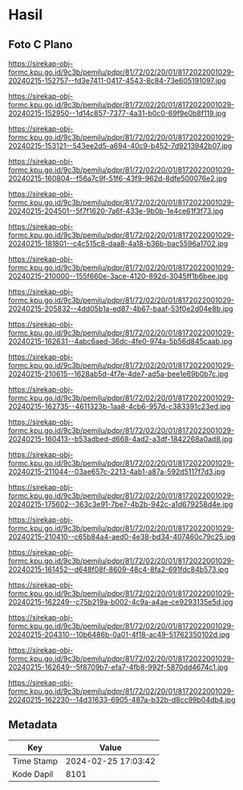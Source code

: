# Hasil

## Foto C Plano

https://sirekap-obj-formc.kpu.go.id/9c3b/pemilu/pdpr/81/72/02/20/01/8172022001029-20240215-152757--fd3e7411-0417-4543-8c84-73e605191097.jpg

https://sirekap-obj-formc.kpu.go.id/9c3b/pemilu/pdpr/81/72/02/20/01/8172022001029-20240215-152950--1d14c857-7377-4a31-b0c0-69f9e0b8f119.jpg

https://sirekap-obj-formc.kpu.go.id/9c3b/pemilu/pdpr/81/72/02/20/01/8172022001029-20240215-153121--543ee2d5-a694-40c9-b452-7d9213942b07.jpg

https://sirekap-obj-formc.kpu.go.id/9c3b/pemilu/pdpr/81/72/02/20/01/8172022001029-20240215-160804--f56a7c9f-51f6-43f9-962d-8dfe500076e2.jpg

https://sirekap-obj-formc.kpu.go.id/9c3b/pemilu/pdpr/81/72/02/20/01/8172022001029-20240215-204501--5f7f1620-7a6f-433e-9b0b-1e4ce61f3f73.jpg

https://sirekap-obj-formc.kpu.go.id/9c3b/pemilu/pdpr/81/72/02/20/01/8172022001029-20240215-181801--c4c515c8-daa8-4a18-b36b-bac5596a1702.jpg

https://sirekap-obj-formc.kpu.go.id/9c3b/pemilu/pdpr/81/72/02/20/01/8172022001029-20240215-210000--155f660e-3ace-4120-892d-3045ff1b6bee.jpg

https://sirekap-obj-formc.kpu.go.id/9c3b/pemilu/pdpr/81/72/02/20/01/8172022001029-20240215-205832--4dd05b1a-ed87-4b67-baaf-53f0e2d04e8b.jpg

https://sirekap-obj-formc.kpu.go.id/9c3b/pemilu/pdpr/81/72/02/20/01/8172022001029-20240215-162631--4abc6aed-36dc-4fe0-974a-5b56d845caab.jpg

https://sirekap-obj-formc.kpu.go.id/9c3b/pemilu/pdpr/81/72/02/20/01/8172022001029-20240215-210615--1628ab5d-4f7e-4de7-ad5a-bee1e69b0b7c.jpg

https://sirekap-obj-formc.kpu.go.id/9c3b/pemilu/pdpr/81/72/02/20/01/8172022001029-20240215-162735--4611323b-1aa8-4cb6-957d-c383391c23ed.jpg

https://sirekap-obj-formc.kpu.go.id/9c3b/pemilu/pdpr/81/72/02/20/01/8172022001029-20240215-160413--b53adbed-d668-4ad2-a3df-1842268a0ad8.jpg

https://sirekap-obj-formc.kpu.go.id/9c3b/pemilu/pdpr/81/72/02/20/01/8172022001029-20240215-211044--03ae657c-2213-4ab1-a87a-592d5117f7d3.jpg

https://sirekap-obj-formc.kpu.go.id/9c3b/pemilu/pdpr/81/72/02/20/01/8172022001029-20240215-175602--363c3e91-7be7-4b2b-942c-a1d679258d4e.jpg

https://sirekap-obj-formc.kpu.go.id/9c3b/pemilu/pdpr/81/72/02/20/01/8172022001029-20240215-210410--c65b84a4-aed0-4e38-bd34-407460c79c25.jpg

https://sirekap-obj-formc.kpu.go.id/9c3b/pemilu/pdpr/81/72/02/20/01/8172022001029-20240215-161452--d648f08f-8609-48c4-8fa2-691fdc84b573.jpg

https://sirekap-obj-formc.kpu.go.id/9c3b/pemilu/pdpr/81/72/02/20/01/8172022001029-20240215-162249--c75b219a-b002-4c9a-a4ae-ce9293135e5d.jpg

https://sirekap-obj-formc.kpu.go.id/9c3b/pemilu/pdpr/81/72/02/20/01/8172022001029-20240215-204310--10b6486b-0a01-4f18-ac49-51762350102d.jpg

https://sirekap-obj-formc.kpu.go.id/9c3b/pemilu/pdpr/81/72/02/20/01/8172022001029-20240215-162649--5f8709b7-efa7-4fb8-992f-5870dd4674c1.jpg

https://sirekap-obj-formc.kpu.go.id/9c3b/pemilu/pdpr/81/72/02/20/01/8172022001029-20240215-162230--14d31633-6905-487a-b32b-d8cc99b04db4.jpg


## Metadata

| Key        | Value               |
| ---------- | ------------------- |
| Time Stamp | 2024-02-25 17:03:42 |
| Kode Dapil | 8101                |



